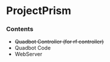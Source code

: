 # ProjectPrism

### Contents

- ~~Quadbot Controller (for rf controller)~~
- Quadbot Code
- WebServer
